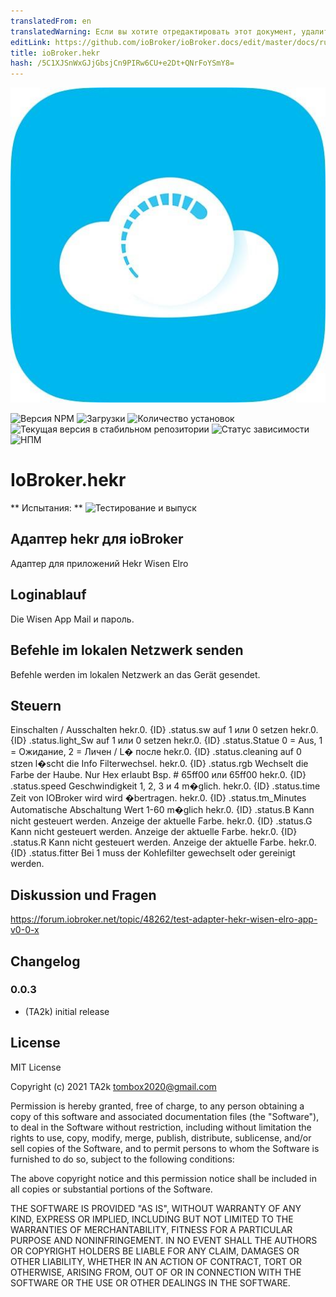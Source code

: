 ```yaml
---
translatedFrom: en
translatedWarning: Если вы хотите отредактировать этот документ, удалите поле «translationFrom», в противном случае этот документ будет снова автоматически переведен
editLink: https://github.com/ioBroker/ioBroker.docs/edit/master/docs/ru/adapterref/iobroker.hekr/README.md
title: ioBroker.hekr
hash: /5C1XJSnWxGJjGbsjCn9PIRw6CU+e2Dt+QNrFoYSmY8=
---
```

![Логотип](../../../en/adapterref/iobroker.hekr/admin/hekr.png)

![Версия NPM](https://img.shields.io/npm/v/iobroker.hekr.svg)
![Загрузки](https://img.shields.io/npm/dm/iobroker.hekr.svg)
![Количество установок](https://iobroker.live/badges/hekr-installed.svg)
![Текущая версия в стабильном репозитории](https://iobroker.live/badges/hekr-stable.svg)
![Статус зависимости](https://img.shields.io/david/TA2k/iobroker.hekr.svg)
![НПМ](https://nodei.co/npm/iobroker.hekr.png?downloads=true)

# IoBroker.hekr
** Испытания: ** ![Тестирование и выпуск](https://github.com/TA2k/ioBroker.hekr/workflows/Test%20and%20Release/badge.svg)

## Адаптер hekr для ioBroker
Адаптер для приложений Hekr Wisen Elro

## Loginablauf
Die Wisen App Mail и пароль.

## Befehle im lokalen Netzwerk senden
Befehle werden im lokalen Netzwerk an das Gerät gesendet.

## Steuern
Einschalten / Ausschalten hekr.0. {ID} .status.sw auf 1 или 0 setzen hekr.0. {ID} .status.light_Sw auf 1 или 0 setzen hekr.0. {ID} .status.Statue 0 = Aus, 1 = Ожидание, 2 = Личен / L� после hekr.0. {ID} .status.cleaning auf 0 stzen l�scht die Info Filterwechsel.
hekr.0. {ID} .status.rgb Wechselt die Farbe der Haube. Nur Hex erlaubt Bsp. # 65ff00 или 65ff00 hekr.0. {ID} .status.speed Geschwindigkeit 1, 2, 3 и 4 m�glich.
hekr.0. {ID} .status.time Zeit von IOBroker wird wird �bertragen.
hekr.0. {ID} .status.tm_Minutes Automatische Abschaltung Wert 1-60 m�glich hekr.0. {ID} .status.B Kann nicht gesteuert werden. Anzeige der aktuelle Farbe.
hekr.0. {ID} .status.G Kann nicht gesteuert werden. Anzeige der aktuelle Farbe.
hekr.0. {ID} .status.R Kann nicht gesteuert werden. Anzeige der aktuelle Farbe.
hekr.0. {ID} .status.fitter Bei 1 muss der Kohlefilter gewechselt oder gereinigt werden.

## Diskussion und Fragen
<https://forum.iobroker.net/topic/48262/test-adapter-hekr-wisen-elro-app-v0-0-x>

## Changelog

### 0.0.3

* (TA2k) initial release

## License

MIT License

Copyright (c) 2021 TA2k <tombox2020@gmail.com>

Permission is hereby granted, free of charge, to any person obtaining a copy
of this software and associated documentation files (the "Software"), to deal
in the Software without restriction, including without limitation the rights
to use, copy, modify, merge, publish, distribute, sublicense, and/or sell
copies of the Software, and to permit persons to whom the Software is
furnished to do so, subject to the following conditions:

The above copyright notice and this permission notice shall be included in all
copies or substantial portions of the Software.

THE SOFTWARE IS PROVIDED "AS IS", WITHOUT WARRANTY OF ANY KIND, EXPRESS OR
IMPLIED, INCLUDING BUT NOT LIMITED TO THE WARRANTIES OF MERCHANTABILITY,
FITNESS FOR A PARTICULAR PURPOSE AND NONINFRINGEMENT. IN NO EVENT SHALL THE
AUTHORS OR COPYRIGHT HOLDERS BE LIABLE FOR ANY CLAIM, DAMAGES OR OTHER
LIABILITY, WHETHER IN AN ACTION OF CONTRACT, TORT OR OTHERWISE, ARISING FROM,
OUT OF OR IN CONNECTION WITH THE SOFTWARE OR THE USE OR OTHER DEALINGS IN THE
SOFTWARE.